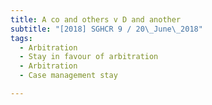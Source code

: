 ```yaml
---
title: A co and others v D and another 
subtitle: "[2018] SGHCR 9 / 20\_June\_2018"
tags:
  - Arbitration
  - Stay in favour of arbitration
  - Arbitration
  - Case management stay

---
```



